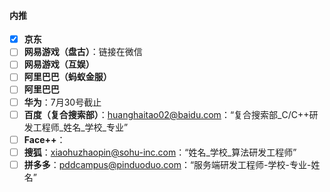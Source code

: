 #### 内推
- [x] **京东**
- [ ] **网易游戏（盘古）**：链接在微信
- [ ] **网易游戏（互娱）**
- [ ] **阿里巴巴（蚂蚁金服）**
- [ ] **阿里巴巴**
- [ ] **华为**：7月30号截止
- [ ] **百度（复合搜索部）**：[huanghaitao02@baidu.com](huanghaitao02@baidu.com)：“复合搜索部\_C/C++研发工程师\_姓名\_学校\_专业”
- [ ] **Face++**：
- [ ] **搜狐**：[xiaohuzhaopin@sohu-inc.com](xiaohuzhaopin@sohu-inc.com)：“姓名\_学校\_算法研发工程师”
- [ ] **拼多多**：[pddcampus@pinduoduo.com](pddcampus@pinduoduo.com)：“服务端研发工程师-学校-专业-姓名”
